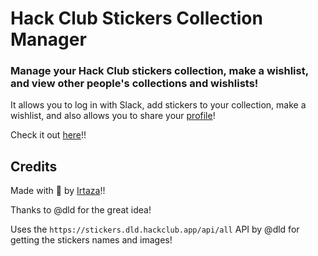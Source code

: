 # Hack Club Stickers Collection Manager

### Manage your Hack Club stickers collection, make a wishlist, and view other people's collections and wishlists!

It allows you to log in with Slack, add stickers to your collection, make a wishlist, and also allows you to share your [profile](https://stickers.irtaza.xyz/u/Irtaza)!

Check it out [here](https://stickers.irtaza.xyz/)!!

## Credits

Made with 💖 by [Irtaza](https://irtaza.xyz/)!!

Thanks to @dld for the great idea!

Uses the `https://stickers.dld.hackclub.app/api/all` API by @dld for getting the stickers names and images!
